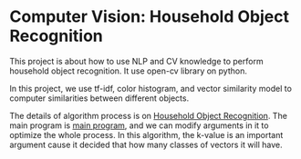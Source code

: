 # Computer Vision: Household Object Recognition

This project is about how to use NLP and CV knowledge to perform household object recognition. It use open-cv library on python.

In this project, we use tf-idf, color histogram, and vector similarity model to computer similarities between different objects. 

The details of algorithm process is on [Household Object Recognition][1]. The main program is [main program][2], and we can modify arguments in it to optimize the whole process. In this algorithm, the k-value is an important argument cause it decided that how many classes of vectors it will have. 

[1]: https://github.com/supermarkion/codeBackup/blob/master/CV-Project/HouseHold%20Object%20Recognition-Report.pdf
[2]: https://github.com/supermarkion/codeBackup/blob/master/CV-Project/runMergeAlgroithm.py